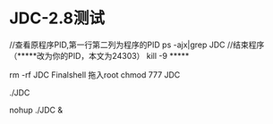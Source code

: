 # JDC-2.8测试
//查看原程序PID,第一行第二列为程序的PID
ps -ajx|grep JDC
//结束程序（*****改为你的PID，本文为24303）
kill -9 *****

  rm -rf JDC
  Finalshell 拖入root
  chmod 777 JDC

  ./JDC

  nohup ./JDC &